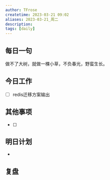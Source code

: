 ```yaml
---
author: TFrose
createtime: 2023-03-21 09:02
aliases: 2023-03-21_周二
description:
tags: [daily]
---
```


## 每日一句
做不了大树，就做一棵小草，不负春光，野蛮生长。

## 今日工作
- [ ] redis迁移方案输出

## 其他事项
- [ ] 

## 明日计划
- 

## 复盘

